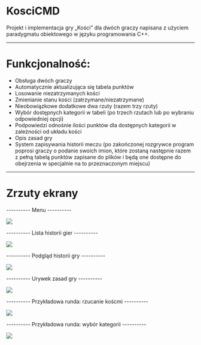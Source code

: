 # KosciCMD
<p>Projekt i implementacja gry „Kości” dla dwóch graczy napisana z użyciem paradygmatu obiektowego w języku programowania C++.</p>

<hr />

<h1>Funkcjonalność:</h1>
<ul>
  <li>Obsługa dwóch graczy</li>
  <li>Automatycznie aktualizująca się tabela punktów</li>
  <li>Losowanie niezatrzymanych kości</li>
  <li>Zmienianie stanu kości (zatrzymane/niezatrzymane) </li>
  <li>Nieobowiązkowe dodatkowe dwa rzuty (razem trzy rzuty)</li>
  <li>Wybór dostępnych kategorii w tabeli (po trzech rzutach lub po wybraniu odpowiedniej opcji)</li>
  <li>Podpowiedzi odnośnie ilości punktów dla dostępnych kategorii w zależności od układu kości</li>
  <li>Opis zasad gry</li>
  <li>System zapisywania historii meczu (po zakończonej rozgrywce program poprosi graczy o podanie swoich imion, które zostaną następnie razem z pełną tabelą punktów zapisane do plików i  będą one dostępne do obejrzenia w specjalnie na to przeznaczonym miejscu)</li>
</ul>

<hr />

<h1>Zrzuty ekrany</h1>
<p>---------- Menu ----------</p>
<img src="https://user-images.githubusercontent.com/107581764/173921664-7b63fc2b-4510-422e-ae23-0c06508336d1.png" />
<p>---------- Lista historii gier ----------</p>
<img src="https://user-images.githubusercontent.com/107581764/173921835-85460ef3-41b2-465a-b801-25e41a5e253b.png" />
<p>---------- Podgląd historii gry ----------</p>
<img src="https://user-images.githubusercontent.com/107581764/173921932-2e40cd62-a519-4f41-8d3e-28050d3355c2.png" />
<p>---------- Urywek zasad gry ----------</p>
<img src="https://user-images.githubusercontent.com/107581764/173922000-747ca96e-513f-40df-a47d-c13ab80c1a70.png" />
<p>---------- Przykładowa runda: rzucanie koścmi ----------</p>
<img src="https://user-images.githubusercontent.com/107581764/173922194-ff359b16-d1d6-4767-b95d-53785774671b.png" />
<p>---------- Przykładowa runda: wybór kategorii ----------</p>
<img src="https://user-images.githubusercontent.com/107581764/173923430-9f19c4df-3205-4831-baee-82a5eef7e50c.png" />
